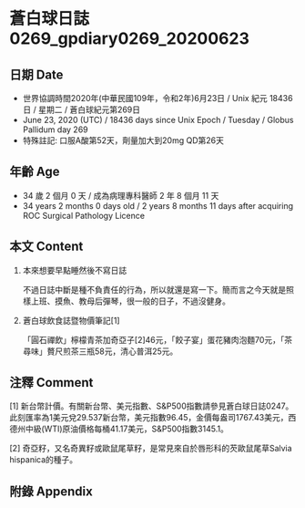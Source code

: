 [_metadata_:encoding]: - "utf-8"
[_metadata_:language]: - "zh-Hant-TW"
[_metadata_:fileformat]: - "markdown"
[_metadata_:MIME_type]: - "text/plain"
[_metadata_:markdown_version]: - "commonmark version 0.29"
[_metadata_:markdown_spec]: - "https://spec.commonmark.org/0.29/"

# 蒼白球日誌0269_gpdiary0269_20200623 #

## 日期 Date ##

* 世界協調時間2020年(中華民國109年，令和2年)6月23日 / Unix 紀元 18436 日 / 星期二 / 蒼白球紀元第269日
* June 23, 2020 (UTC) / 18436 days since Unix Epoch / Tuesday / Globus Pallidum day 269
* 特殊註記: 口服A酸第52天，劑量加大到20mg QD第26天

## 年齡 Age ##

* 34 歲 2 個月 0 天 / 成為病理專科醫師 2 年 8 個月 11 天
* 34 years 2 months 0 days old / 2 years 8 months 11 days after acquiring ROC Surgical Pathology Licence

## 本文 Content ##

1. 本來想要早點睡然後不寫日誌

    不過日誌中斷是種不負責任的行為，所以就還是寫一下。簡而言之今天就是照樣上班、摸魚、教母后彈琴，很一般的日子，不過沒健身。

2. 蒼白球飲食誌暨物價筆記[1]

    「圓石禪飲」檸檬青茶加奇亞子[2]46元，「餃子宴」蛋花豬肉泡麵70元，「茶尋味」贅尺煎茶三瓶58元，清心普洱25元。   

## 注釋 Comment ##

[1] 新台幣計價。有關新台幣、美元指數、S&P500指數請參見蒼白球日誌0247。此刻匯率為1美元兌29.537新台幣，美元指數96.45，金價每盎司1767.43美元，西德州中級(WTI)原油價格每桶41.17美元，S&P500指數3145.1。

[2] 奇亞籽，又名奇異籽或歐鼠尾草籽，是常見來自於唇形科的芡歐鼠尾草Salvia hispanica的種子。

## 附錄 Appendix ##

